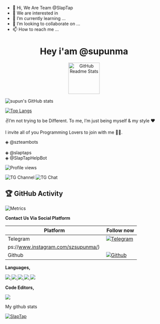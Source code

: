 - 👋 Hi, We Are Team @SlapTap
- 👀 We are interested in 
- 🌱 I’m currently learning ...
- 💞️ I’m looking to collaborate on ...
- 📫 How to reach me ...

<!---
SlapTap/SlapTap is a ✨ special ✨ repository because its `README.md` (this file) appears on your GitHub profile.
You can click the Preview link to take a look at your changes.
--->


<h1 align="center">Hey i'am @supunma</h1>
<p align="center">
 <img width="100px" src="https://res.cloudinary.com/anuraghazra/image/upload/v1594908242/logo_ccswme.svg" align="center" alt="GitHub Readme Stats" />
 

![supun's GitHub stats](https://github-readme-stats.vercel.app/api?username=szsupunma&show_icons=true&theme=radical)


  
[![Top Langs](https://github-readme-stats.vercel.app/api/top-langs/?username=szsupunma&langs_count=10)](https://github.com/anuraghazra/github-readme-stats)
 
✌️I’m not trying to be Different. To me, I’m just being myself & my style ♥️

I invite all of you Programming Lovers to join with me 🙇‍♂. 

◈ @szteambots  
<br>
◈ @slaptaps
<br>
◈ @SlapTapHelpBot
<br>
 
 
 ![Profile views](https://gpvc.arturio.dev/slaptap)
 
 ![TG Channel](https://img.shields.io/badge/dynamic/json?color=blue&label=SlapTap%20@SlapTap&query=subscribers&url=https%3A%2F%2Fonline-users-api.up.railway.app%2Fcheck%3Fchat%3Dszteambots&logo=telegram)
![TG Chat](https://img.shields.io/badge/dynamic/json?color=blue&label=support%20@SlapTaps&query=members&url=https%3A%2F%2Fonline-users-api.up.railway.app%2Fcheck%3Fchat%3Dslbotzone&logo=telegram) 

 ## 🏆 GitHub Activity
![Metrics](https://metrics.lecoq.io/slaptap?template=classic&isocalendar=1&languages=1&introduction=1&followup=1&activity=1&code=1&gists=1&lines=1&tweets=1&achievements=1&isocalendar.duration=half-year&languages.limit=8&languages.sections=most-used&languages.colors=github&languages.threshold=0%25&languages.indepth=false&languages.categories=markup%2C%20programming&languages.recent.categories=markup%2C%20programming&languages.recent.load=300&languages.recent.days=14&introduction.title=true&followup.sections=repositories&activity.limit=5&activity.load=300&activity.days=14&activity.filter=all&activity.visibility=all&activity.timestamps=false&achievements.threshold=C&achievements.secrets=true&achievements.display=detailed&achievements.limit=0&code.lines=12&code.load=100&code.visibility=public&tweets.attachments=false&tweets.limit=2&tweets.user=.user.twitter&config.timezone=Asia%2FColombo)

 
 <b>Contact Us Via Social Platform</b>
  
| **Platform** |  **Follow now**   |
|------------|---------------------|
|  Telegram    | [![Telegram](https://img.shields.io/badge/slbotzone%20Team-003245?style=flat&labelColor=224242&logoColor=white&for-the-badge&logo=telegram)](https://t.me/SlapTaps)&nbsp;|
ps://www.instagram.com/szsupunma/)&nbsp; |
| Github | [![Github](https://img.shields.io/badge/Github-000000?style=style=flat&labelColor=224242&logoColor=white&for-the-badge&logo=github)](https://github.com/SlapTap) |
  

 
 **Languages,**

<a href="https://python.org/">
  <img src="https://img.shields.io/badge/Python-14354C?style=for-the-badge&logo=python&logoColor=white">
</a>
<a href="https://www.gnu.org/software/bash/">
  <img src="https://img.shields.io/badge/Bash-282a36.svg?style=for-the-badge&logo=gnubash&logoColor=white">
</a>
<a href="https://html5.org/">
  <img src="https://img.shields.io/badge/HTML5-E34F26?style=for-the-badge&logo=html5&logoColor=white">
</a>
<a href="https://www.w3.org/TR/2001/WD-css3-roadmap-20010523/">
  <img src="https://img.shields.io/badge/CSS3-1572B6?style=for-the-badge&logo=css3&logoColor=white">
</a>
<a href="https://en.wikipedia.org/wiki/Markdown">
  <img src="https://img.shields.io/badge/Markdown-000000?style=for-the-badge&logo=markdown&logoColor=white">
</a>


**Code Editors,**

<a href="https://code.visualstudio.com/">
  <img src="https://img.shields.io/badge/Visual_Studio_Code-44475a?style=for-the-badge&logo=visualstudiocode&logoColor=1793D1">
</a>



My github stats
<p align="left"> <a href="https://github.com/ryo-ma/github-profile-trophy"><img src="https://github-profile-trophy.vercel.app/?username=SlapTap" alt="SlapTap" /></a> </p>

 
 

 


